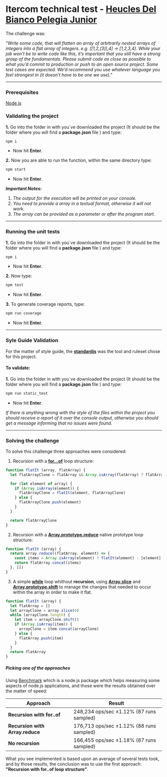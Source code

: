 # Itercom technical test - [Heucles Del Bianco Pelegia Junior](https://www.linkedin.com/in/heucles-del-bianco-pelegia-junior-00a25629/)

The challenge was: 

*"Write some code, that will flatten an array of arbitrarily nested arrays of integers into a flat array of integers. e.g. [[1,2,[3]],4] -> [1,2,3,4]. While your job won’t be to write code like this, it’s important that you still have a strong grasp of the fundamentals. Please submit code as close as possible to what you’d commit to production or push to an open source project. Some test cases are expected. We’d recommend you use whatever language you feel strongest in (it doesn’t have to be one we use)."*

***

### Prerequisites
[Node.js](https://nodejs.org/en/download/ "Node.js download links")

### Validating the project

**1.** Go into the folder in with you´ve downloaded the project (It should be the folder where you will find a **package.json** file ) and type:
```bash
npm i
```
* Now hit **Enter**.

**2.** Now you are able to run the function, within the same directory type:
```bash
npm start
```
* Now hit **Enter**.

***Important Notes:*** 
1. *The output for the execution will be printed on your console.*
2. *You need to provide a array in a textual format, otherwise it will not work.*
3. *The array can be provided as a parameter or after the program start.*

****

### Running the unit tests

**1.** Go into the folder in with you´ve downloaded the project (It should be the folder where you will find a **package.json** file ) and type:
```bash
npm i
```
* Now hit **Enter**.

**2.** Now type:

```bash
npm test
```
* Now hit **Enter**.

**3.** To generate coverage reports, type:
```bash
npm run coverage
```
* Now hit **Enter**.
****
### Syle Guide Validation

For the matter of style guide, the **[standardjs](https://standardjs.com/)** was the tool and ruleset chose for this project.

#### To validate:

**1.** Go into the folder in with you´ve downloaded the project (It should be the folder where you will find a **package.json** file ) and type:
```bash
npm run static_test
```
* Now hit **Enter**.

*If there is anything wrong with the style of the files within the project you should receive a report of it over the console output, otherwise you should get a message informing that no issues were found.*


****
### Solving the challenge

To solve this challenge three approaches were considered: 

1. Recursion with a **[for...of](https://developer.mozilla.org/en/docs/Web/JavaScript/Reference/Statements/for...of)** loop structure: 

```javascript
function flatIt (array, flatArray) {
  let flatArrayClone = flatArray && Array.isArray(flatArray) ? flatArray.slice(0) : []

  for (let element of array) {
    if (Array.isArray(element)) {
      flatArrayClone = flatIt(element, flatArrayClone)
    } else {
      flatArrayClone.push(element)
    }
  }

  return flatArrayClone
}
```

2. Recursion with a **[Array.prototype.reduce](https://developer.mozilla.org/en/docs/Web/JavaScript/Reference/Global_Objects/Array/reduce)** native prototype loop structure: 


```javascript
function flatIt (array) {
  return array.reduce((flatArray, element) => {
    const items = Array.isArray(element) ? flatIt(element) : [element]
    return flatArray.concat(items)
  }, [])
}
```

3. A simple **[while](https://developer.mozilla.org/en-US/docs/Web/JavaScript/Reference/Statements/while)** loop whithout **recursion**, using **[Array.slice](https://developer.mozilla.org/en/docs/Web/JavaScript/Reference/Global_Objects/Array/slice)** and **[Array.prototype.shift](https://developer.mozilla.org/en/docs/Web/JavaScript/Reference/Global_Objects/Array/shift)** to manage the changes that needed to occur within the array in order to make it flat.

```javascript
function flatIt (array) {
  let flatArray = []
  let arrayClone = array.slice(0)
  while (arrayClone.length) {
    let item = arrayClone.shift()
    if (Array.isArray(item)) {
      arrayClone = item.concat(arrayClone)
    } else {
      flatArray.push(item)
    }
  }
  return flatArray
}

```

##### Picking one of the approaches
Using [Benchmark](https://www.npmjs.com/package/benchmark "Benchmark npm download link") which is a node.js package which helps measuring some aspects of node.js applications, and those were the results obtained over the matter of speed: 

Approach | Result
------------ | -------------
**Recursion with for..of** | 248,234 ops/sec ±1.12% (87 runs sampled)
 **Recursion with Array.reduce** | 176,713 ops/sec ±1.12% (88 runs sampled)
 **No recursion** | 166,455 ops/sec ±1.18% (87 runs sampled)

What you see implemented is based upon an average of several tests took, and by those results, the conclusion was to use the first approach: **"Recursion with for..of loop structure"**.

